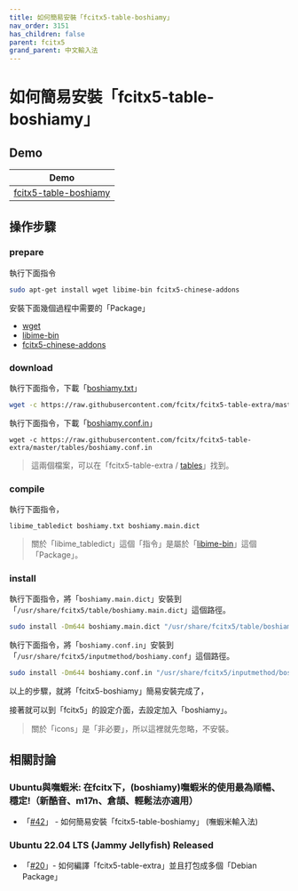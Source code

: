 ```yaml
---
title: 如何簡易安裝「fcitx5-table-boshiamy」
nav_order: 3151
has_children: false
parent: fcitx5
grand_parent: 中文輸入法
---
```



# 如何簡易安裝「fcitx5-table-boshiamy」


## Demo

| Demo |
| --- |
| [fcitx5-table-boshiamy](https://github.com/samwhelp/demo-forum-case/tree/main/demo/fcitx5-table-extra-each/fcitx5-table-boshiamy/start) |


## 操作步驟


### prepare

執行下面指令

``` sh
sudo apt-get install wget libime-bin fcitx5-chinese-addons
```

安裝下面幾個過程中需要的「Package」

* [wget](https://packages.ubuntu.com/jammy/wget)
* [libime-bin](https://packages.ubuntu.com/jammy/libime-bin)
* [fcitx5-chinese-addons](https://packages.ubuntu.com/jammy/fcitx5-chinese-addons)


### download

執行下面指令，下載「[boshiamy.txt](https://raw.githubusercontent.com/fcitx/fcitx5-table-extra/master/tables/boshiamy.txt)」

``` sh
wget -c https://raw.githubusercontent.com/fcitx/fcitx5-table-extra/master/tables/boshiamy.txt
```

執行下面指令，下載「[boshiamy.conf.in](https://raw.githubusercontent.com/fcitx/fcitx5-table-extra/master/tables/boshiamy.conf.in)」

```
wget -c https://raw.githubusercontent.com/fcitx/fcitx5-table-extra/master/tables/boshiamy.conf.in
```

> 這兩個檔案，可以在「fcitx5-table-extra / [tables](https://github.com/fcitx/fcitx5-table-extra/tree/master/tables)」找到。


### compile

執行下面指令，

```
libime_tabledict boshiamy.txt boshiamy.main.dict
```

> 關於「libime_tabledict」這個「指令」是屬於「[libime-bin](https://samwhelp.github.io/note-about-ubuntu/read/subject/im/fcitx5/package/libime-bin.html)」這個「Package」。


### install

執行下面指令，將「`boshiamy.main.dict`」安裝到「`/usr/share/fcitx5/table/boshiamy.main.dict`」這個路徑。

``` sh
sudo install -Dm644 boshiamy.main.dict "/usr/share/fcitx5/table/boshiamy.main.dict"
```

執行下面指令，將「`boshiamy.conf.in`」安裝到「`/usr/share/fcitx5/inputmethod/boshiamy.conf`」這個路徑。

``` sh
sudo install -Dm644 boshiamy.conf.in "/usr/share/fcitx5/inputmethod/boshiamy.conf"
```

以上的步驟，就將「fcitx5-boshiamy」簡易安裝完成了，

接著就可以到「fcitx5」的設定介面，去設定加入「boshiamy」。


> 關於「icons」是「非必要」，所以這裡就先忽略，不安裝。


## 相關討論


### Ubuntu與嘸蝦米: 在fcitx下，(boshiamy)嘸蝦米的使用最為順暢、穩定!（新酷音、m17n、倉頡、輕鬆法亦適用）

* 「[#42](https://www.ubuntu-tw.org/modules/newbb/viewtopic.php?post_id=364428#forumpost364428)」 - 如何簡易安裝「fcitx5-table-boshiamy」 (嘸蝦米輸入法)


### Ubuntu 22.04 LTS (Jammy Jellyfish) Released

* 「[#20](https://www.ubuntu-tw.org/modules/newbb/viewtopic.php?post_id=363750#forumpost363750)」- 如何編譯「fcitx5-table-extra」並且打包成多個「Debian Package」

